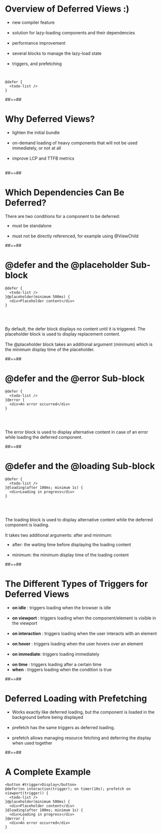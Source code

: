 <!-- .slide: class="with-code inconsolata" -->
# Overview of Deferred Views :)

- new compiler feature <br/><br/>
- solution for lazy-loading components and their dependencies <br/><br/>
- performance improvement <br/><br/>
- several blocks to manage the lazy-load state <br/><br/>
- triggers, and prefetching

<br/>

```angular17html
@defer {
  <todo-list />
}
```
<!-- .element: class="big-code" -->

##==##

# Why Deferred Views?

- lighten the initial bundle <br/><br/>
- on-demand loading of heavy components that will not be used immediately, or not at all <br/><br/>
- improve LCP and TTFB metrics <br/><br/>

##==##

# Which Dependencies Can Be Deferred?

There are two conditions for a component to be deferred:

- must be standalone <br/><br/>
- must not be directly referenced, for example using @ViewChild

##==##

<!-- .slide: class="with-code inconsolata" -->
# @defer and the @placeholder Sub-block

```angular17html
@defer {
  <todo-list />
}@placeholder(minimum 500ms) {
  <div>Placeholder content</div>
}
```
<!-- .element: class="medium-code" -->

<br/><br/>

By default, the defer block displays no content until it is triggered. The placeholder block is used to display replacement content. <br/><br/>
The @placeholder block takes an additional argument (minimum) which is the minimum display time of the placeholder.

##==##

<!-- .slide: class="with-code inconsolata" -->
# @defer and the @error Sub-block

```angular17html
@defer {
  <todo-list />
}@error {
  <div>An error occurred</div>
}
```
<!-- .slide: class="big-code" -->

<br/><br/>

The error block is used to display alternative content in case of an error while loading the deferred component.

##==##

<!-- .slide: class="with-code inconsolata" -->
# @defer and the @loading Sub-block

```angular17html
@defer {
  <todo-list />
}@loading(after 100ms; minimum 1s) {
  <div>Loading in progress</div>
}
```
<!-- .element: class="big-code" -->

<br/><br/>

The loading block is used to display alternative content while the deferred component is loading. <br/><br/>
It takes two additional arguments: after and minimum:
- after: the waiting time before displaying the loading content <br/><br/>
- minimum: the minimum display time of the loading content

##==## 

# The Different Types of Triggers for Deferred Views

- __on idle__ : triggers loading when the browser is idle <br/><br/>
- __on viewport__ : triggers loading when the component/element is visible in the viewport <br/><br/>
- __on interaction__ : triggers loading when the user interacts with an element <br/><br/>
- __on hover__ : triggers loading when the user hovers over an element <br/><br/>
- __on immediate__: triggers loading immediately <br/><br/>
- __on time__ : triggers loading after a certain time
- __when__ : triggers loading when the condition is true

##==##


# Deferred Loading with Prefetching

- Works exactly like deferred loading, but the component is loaded in the background before being displayed <br/><br/>
- prefetch has the same triggers as deferred loading. <br/><br/>
- prefetch allows managing resource fetching and deferring the display when used together

##==##

<!-- .slide: class="with-code inconsolata" -->
# A Complete Example


```angular17html
<button #trigger>Display</button>
@defer(on interaction(trigger); on timer(10s); prefetch on viewport(trigger)) {
  <todo-list />
}@placeholder(minimum 500ms) {
  <div>Placeholder content</div>
}@loading(after 100ms; minimum 1s) {
  <div>Loading in progress</div>
}@error {
  <div>An error occurred</div>
}
```
<!-- .element: class="big-code" -->
